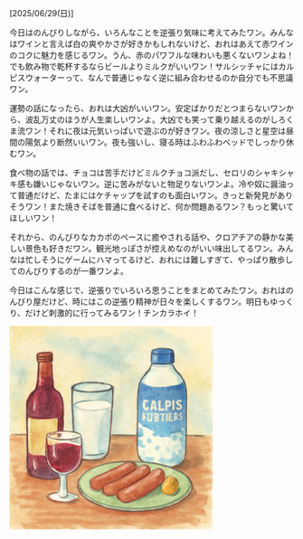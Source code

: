 [2025/06/29(日)]

今日はのんびりしながら、いろんなことを逆張り気味に考えてみたワン。みんなはワインと言えば白の爽やかさが好きかもしれないけど、おれはあえて赤ワインのコクに魅力を感じるワン。うん、赤のパワフルな味わいも悪くないワンよね！でも飲み物で乾杯するならビールよりミルクがいいワン！サルシッチャにはカルピスウォーターって、なんで普通じゃなく逆に組み合わせるのか自分でも不思議ワン。

運勢の話になったら、おれは大凶がいいワン。安定ばかりだとつまらないワンから、波乱万丈のほうが人生楽しいワンよ。大凶でも笑って乗り越えるのがしろくま流ワン！それに夜は元気いっぱいで遊ぶのが好きワン。夜の涼しさと星空は昼間の陽気より断然いいワン。夜も強いし、寝る時はふわふわベッドでしっかり休むワン。

食べ物の話では、チョコは苦手だけどミルクチョコ派だし、セロリのシャキシャキ感も嫌いじゃないワン。逆に苦みがないと物足りないワンよ。冷や奴に醤油って普通だけど、たまにはケチャップを試すのも面白いワン。きっと新発見がありそうワン！また焼きそばを普通に食べるけど、何か問題あるワン？もっと驚いてほしいワン！

それから、のんびりなカカポのペースに癒やされる話や、クロアチアの静かな美しい景色も好きだワン。観光地っぽさが控えめなのがいい味出してるワン。みんなは忙しそうにゲームにハマってるけど、おれには難しすぎて、やっぱり散歩してのんびりするのが一番ワンよ。

今日はこんな感じで、逆張りでいろいろ思うことをまとめてみたワン。おれはのんびり屋だけど、時にはこの逆張り精神が日々を楽しくするワン。明日もゆっくり、だけど刺激的に行ってみるワン！チンカラホイ！

<img width="360px" src="image.png">